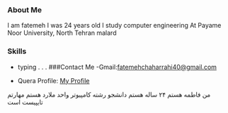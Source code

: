 ### About Me
I am fatemeh  I was 24 years old I study computer engineering At Payame Noor University, North Tehran malard
### Skills
 + typing
.
.
.
###Contact Me
-Gmail:fatemehchaharrahi40@gmail.com
- Quera Profile: <a href="https://quera.ir/profile/fatemehchaharrahi40">My Profile</a>


من فاطمه هستم ۲۴ ساله هستم دانشجو رشته کامپیوتر واحد ملارد هستم مهارتم تایپیست است
